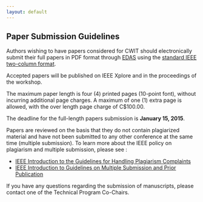 ```yaml
---
layout: default
---
```


## Paper Submission Guidelines

Authors wishing to have papers considered for CWIT should electronically submit their full papers in PDF format through [EDAS](https://edas.info/newPaper.php?c=18401) using the [standard IEEE two-column format](www.ieee.org/conferences_events/conferences/publishing/templates.html). 

Accepted papers will be published on IEEE Xplore and in the proceedings of the workshop.

The maximum paper length is four (4) printed pages (10-point font), without incurring additional page charges. A maximum of one (1) extra page is allowed, with the over length page charge of C$100.00.

The deadline for the full-length papers submission is **January 15, 2015**.

Papers are reviewed on the basis that they do not contain plagiarized material and have not been submitted to any other conference at the same time (multiple submission). To learn more about the IEEE policy on plagiarism and multiple submission, please see : 

* [IEEE Introduction to the Guidelines for Handling Plagiarism Complaints](http://www.ieee.org/publications_standards/publications/rights/plagiarism.html)
* [IEEE Introduction to Guidelines on Multiple Submission and Prior Publication](ihttp://www.ieee.org/publications_standards/publications/rights/Multi_Sub_Guidelines_Intro.html)

If you have any questions regarding the submission of manuscripts, please contact one of the Technical Program Co-Chairs.

